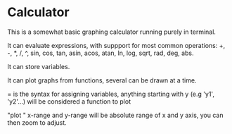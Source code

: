 # Calculator

This is a somewhat basic graphing calculator running purely in terminal.

It can evaluate expressions, with suppport for most common operations:
+, -, *, /, ^, sin, cos, tan, asin, acos, atan, ln, log, sqrt, rad, deg, abs.

It can store variables.

It can plot graphs from functions, several can be drawn at a time.

<name>=<expression> is the syntax for assigning variables, anything starting with y (e.g 'y1', 'y2'...) will be considered a function to plot

"plot <x-range> <y-range>" x-range and y-range will be absolute range of x and y axis, you can then zoom to adjust.

